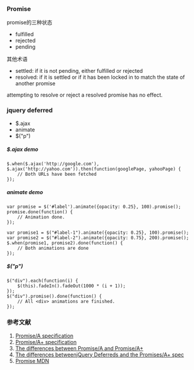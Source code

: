 ### Promise
promise的三种状态

- fulfilled
- rejected
- pending

其他术语

- settled: if it is not pending, either fulfilled or rejected
- resolved: if it is settled or if it has been locked in to match the state of another promise

attempting to resolve or reject a resolved promise has no effect.

### jquery deferred
- $.ajax
- animate
- $("p")

##### $.ajax demo
	$.when($.ajax('http://google.com'), $.ajax('http://yahoo.com')).then(function(googlePage, yahooPage) {
		// Both URLs have been fetched
	});
##### animate demo
    var promise = $('#label').animate({opacity: 0.25}, 100).promise();
	promise.done(function() {
		// Animation done.
	});

	var promise1 = $("#label-1").animate({opacity: 0.25}, 100).promise();
	var promise2 = $("#label-2").animate({opacity: 0.75}, 200).promise();
	$.when(promise1, promise2).done(function() {
		// Both animations are done
	});

##### $("p")
	$("div").each(function(i) {
		$(this).fadeIn().fadeOut(1000 * (i + 1));
	});
	$("div").promise().done(function() {
		// All <div> animations are finished.
	});

### 参考文献
1. [Promise/A specification](http://wiki.commonjs.org/wiki/Promises/A)
2. [Promise/A+ specification](https://promisesaplus.com/)
3. [The differences between Promise/A and Promise/A+](https://promisesaplus.com/differences-from-promises-a)
4. [The differences betweenjQuery Deferreds and the Promises/A+ spec](https://abdulapopoola.com/2014/12/12/the-differences-between-jquery-deferreds-and-the-promisesa-spec/)
5. [Promise MDN](https://developer.mozilla.org/en-US/docs/Web/JavaScript/Reference/Global_Objects/Promise)






